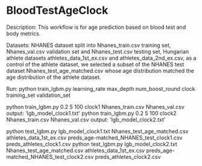# BloodTestAgeClock

Description: This workflow is for age prediction based on blood test and body metrics.

Datasets: NHANES dataset split into Nhanes_train.csv training set, Nhanes_val.csv validation set and Nhanes_test.csv testing set, Hungarian athlete datasets athletes_data_1st_ex.csv and athletes_data_2nd_ex.csv, as a control of the athlete dataset, we selected a subset of the NHANES test dataset Nhanes_test_age_matched.csv whose age distribution matched the age distribution of the athlete dataset.

Run:
python train_lgbm.py learning_rate max_depth num_boost_round clock training_set validation_set

python train_lgbm.py 0.2 5 100 clock1 Nhanes_train.csv Nhanes_val.csv
output: 'lgb_model_clock1.txt'
python train_lgbm.py 0.2 5 100 clock2 Nhanes_train.csv Nhanes_val.csv
output: 'lgb_model_clock2.txt'

python test_lgbm.py lgb_model_clock1.txt Nhanes_test_age_matched.csv athletes_data_1st_ex.csv preds_age-matched_NHANES_test_clock1.csv preds_athletes_clock1.csv
python test_lgbm.py lgb_model_clock2.txt Nhanes_test_age_matched.csv athletes_data_1st_ex.csv preds_age-matched_NHANES_test_clock2.csv preds_athletes_clock2.csv
